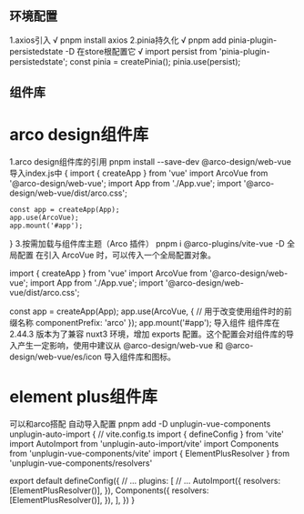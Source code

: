 ## 环境配置
1.axios引入 √
pnpm install axios
2.pinia持久化 √
pnpm add pinia-plugin-persistedstate -D
在store根配置它 √
import persist from 'pinia-plugin-persistedstate';
const pinia = createPinia();
pinia.use(persist);
## 组件库
# arco design组件库
1.arco design组件库的引用
pnpm install --save-dev @arco-design/web-vue
导入index.js中
{
    import { createApp } from 'vue'
    import ArcoVue from '@arco-design/web-vue';
    import App from './App.vue';
    import '@arco-design/web-vue/dist/arco.css';

    const app = createApp(App);
    app.use(ArcoVue);
    app.mount('#app');
}
3.按需加载与组件库主题（Arco 插件）
pnpm i @arco-plugins/vite-vue -D
全局配置
在引入 ArcoVue 时，可以传入一个全局配置对象。

import { createApp } from 'vue'
import ArcoVue from '@arco-design/web-vue';
import App from './App.vue';
import '@arco-design/web-vue/dist/arco.css';

const app = createApp(App);
app.use(ArcoVue, {
  // 用于改变使用组件时的前缀名称
  componentPrefix: 'arco'
});
app.mount('#app');
导入组件
组件库在 2.44.3 版本为了兼容 nuxt3 环境，增加 exports 配置。这个配置会对组件库的导入产生一定影响，使用中建议从 @arco-design/web-vue 和 @arco-design/web-vue/es/icon 导入组件库和图标。
# element plus组件库
可以和arco搭配
自动导入配置
pnpm add -D unplugin-vue-components unplugin-auto-import
{
    // vite.config.ts
import { defineConfig } from 'vite'
import AutoImport from 'unplugin-auto-import/vite'
import Components from 'unplugin-vue-components/vite'
import { ElementPlusResolver } from 'unplugin-vue-components/resolvers'

export default defineConfig({
  // ...
  plugins: [
    // ...
    AutoImport({
      resolvers: [ElementPlusResolver()],
    }),
    Components({
      resolvers: [ElementPlusResolver()],
    }),
  ],
})
}